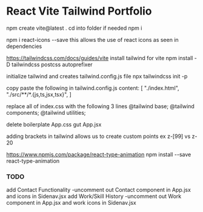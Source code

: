 # React Vite Tailwind Portfolio
<!-- https://www.youtube.com/watch?v=22CxRxryQFE&t=1733s&ab_channel=CodeCommerce -->
<!-- 1:04:08  -->
npm create vite@latest .
cd into folder if needed
npm i

npm i react-icons --save
this allows the use of react icons as seen in dependencies

https://tailwindcss.com/docs/guides/vite
install tailwind for vite
npm install -D tailwindcss postcss autoprefixer

initialize tailwind and creates tailwind.config.js file
npx tailwindcss init -p

copy paste the following in tailwind.config.js
content: [
    "./index.html",
    "./src/**/*.{js,ts,jsx,tsx}",
  ]

replace all of index.css with the following 3 lines
@tailwind base;
@tailwind components;
@tailwind utilities;

delete boilerplate
App.css
gut App.jsx

adding brackets in tailwind allows us to create custom points ex z-[99] vs z-20

https://www.npmjs.com/package/react-type-animation
npm install --save react-type-animation


### TODO 
add Contact Functionality
-uncomment out Contact component in App.jsx and icons in Sidenav.jsx
add Work/Skill History
-uncomment out Work component in App.jsx and work icons in Sidenav.jsx